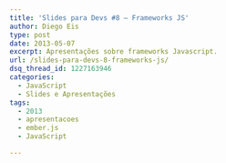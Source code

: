 ```yaml
---
title: 'Slides para Devs #8 – Frameworks JS'
author: Diego Eis
type: post
date: 2013-05-07
excerpt: Apresentações sobre frameworks Javascript.
url: /slides-para-devs-8-frameworks-js/
dsq_thread_id: 1227163946
categories:
  - JavaScript
  - Slides e Apresentações
tags:
  - 2013
  - apresentacoes
  - ember.js
  - JavaScript

---
```


